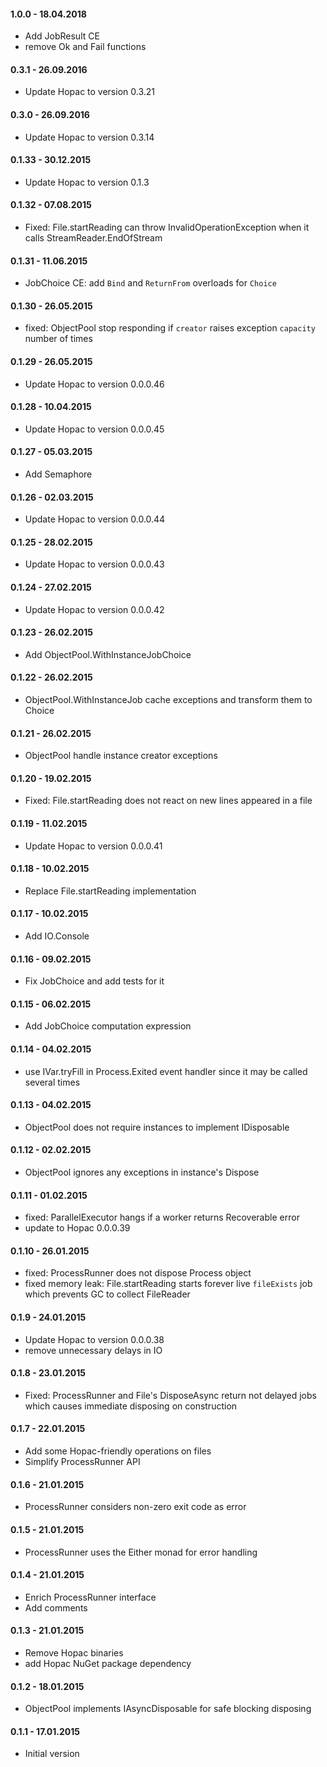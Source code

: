 #### 1.0.0 - 18.04.2018
* Add JobResult CE
* remove Ok and Fail functions

#### 0.3.1 - 26.09.2016
* Update Hopac to version 0.3.21

#### 0.3.0 - 26.09.2016
* Update Hopac to version 0.3.14

#### 0.1.33 - 30.12.2015
* Update Hopac to version 0.1.3

#### 0.1.32 - 07.08.2015
* Fixed: File.startReading can throw InvalidOperationException when it calls StreamReader.EndOfStream

#### 0.1.31 - 11.06.2015
* JobChoice CE: add `Bind` and `ReturnFrom` overloads for `Choice`

#### 0.1.30 - 26.05.2015
* fixed: ObjectPool stop responding if `creator` raises exception `capacity` number of times

#### 0.1.29 - 26.05.2015
* Update Hopac to version 0.0.0.46

#### 0.1.28 - 10.04.2015
* Update Hopac to version 0.0.0.45

#### 0.1.27 - 05.03.2015
* Add Semaphore

#### 0.1.26 - 02.03.2015
* Update Hopac to version 0.0.0.44

#### 0.1.25 - 28.02.2015
* Update Hopac to version 0.0.0.43

#### 0.1.24 - 27.02.2015
* Update Hopac to version 0.0.0.42

#### 0.1.23 - 26.02.2015
* Add ObjectPool.WithInstanceJobChoice

#### 0.1.22 - 26.02.2015
* ObjectPool.WithInstanceJob cache exceptions and transform them to Choice

#### 0.1.21 - 26.02.2015
* ObjectPool handle instance creator exceptions

#### 0.1.20 - 19.02.2015
* Fixed: File.startReading does not react on new lines appeared in a file

#### 0.1.19 - 11.02.2015
* Update Hopac to version 0.0.0.41

#### 0.1.18 - 10.02.2015
* Replace File.startReading implementation

#### 0.1.17 - 10.02.2015
* Add IO.Console

#### 0.1.16 - 09.02.2015
* Fix JobChoice and add tests for it

#### 0.1.15 - 06.02.2015
* Add JobChoice computation expression

#### 0.1.14 - 04.02.2015
* use IVar.tryFill in Process.Exited event handler since it may be called several times

#### 0.1.13 - 04.02.2015
* ObjectPool does not require instances to implement IDisposable

#### 0.1.12 - 02.02.2015
* ObjectPool ignores any exceptions in instance's Dispose

#### 0.1.11 - 01.02.2015
* fixed: ParallelExecutor hangs if a worker returns Recoverable error
* update to Hopac 0.0.0.39

#### 0.1.10 - 26.01.2015
* fixed: ProcessRunner does not dispose Process object
* fixed memory leak: File.startReading starts forever live `fileExists` job which prevents GC to collect FileReader

#### 0.1.9 - 24.01.2015
* Update Hopac to version 0.0.0.38
* remove unnecessary delays in IO

#### 0.1.8 - 23.01.2015
* Fixed: ProcessRunner and File's DisposeAsync return not delayed jobs which causes immediate disposing on construction

#### 0.1.7 - 22.01.2015
* Add some Hopac-friendly operations on files
* Simplify ProcessRunner API

#### 0.1.6 - 21.01.2015
* ProcessRunner considers non-zero exit code as error

#### 0.1.5 - 21.01.2015
* ProcessRunner uses the Either monad for error handling

#### 0.1.4 - 21.01.2015
* Enrich ProcessRunner interface
* Add comments

#### 0.1.3 - 21.01.2015
* Remove Hopac binaries
* add Hopac NuGet package dependency

#### 0.1.2 - 18.01.2015
* ObjectPool implements IAsyncDisposable for safe blocking disposing

#### 0.1.1 - 17.01.2015
* Initial version
